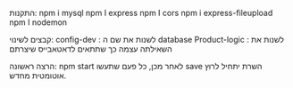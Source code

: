 התקנות: 
npm i mysql
npm I express
npm I cors
npm i express-fileupload
npm I nodemon

קבצים לשינוי:
config-dev : לשנות את שם ה database
Product-logic : לשנות את השאילתה עצמה כך שתתאים לדאטאבייס שיצרתם 

הרצה ראשונה:
npm start
לאחר מכן, כל פעם שתעשו save השרת יתחיל לרוץ אוטומטית מחדש.
